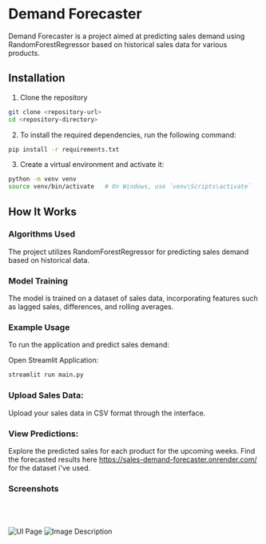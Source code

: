 # Demand Forecaster
Demand Forecaster is a project aimed at predicting sales demand using RandomForestRegressor based on historical sales data for various products.
## Installation

1. Clone the repository 
```bash 
git clone <repository-url>
cd <repository-directory>
```

2. To install the required dependencies, run the following command:
```bash
pip install -r requirements.txt
```

3. Create a virtual environment and activate it:
```bash
python -m venv venv
source venv/bin/activate   # On Windows, use `venv\Scripts\activate`
```
## How It Works

### Algorithms Used
The project utilizes RandomForestRegressor for predicting sales demand based on historical data.

### Model Training
The model is trained on a dataset of sales data, incorporating features such as lagged sales, differences, and rolling averages.

### Example Usage
To run the application and predict sales demand:

Open Streamlit Application:
```bash
streamlit run main.py
```

### Upload Sales Data:
Upload your sales data in CSV format through the interface.



### View Predictions:
Explore the predicted sales for each product for the upcoming weeks.
Find the forecasted results here https://sales-demand-forecaster.onrender.com/ for the dataset i've used.

### Screenshots
<br><br><br>
![UI Page](https://github.com/Coolcoder009/Machine-Learning-Projects/blob/main/Sales_Demand_Forecaster/Screenshot%202024-04-23%20123308.jpg?raw=true)
![Image Description](https://github.com/Coolcoder009/Machine-Learning-Projects/blob/main/Sales_Demand_Forecaster/Screenshot%202024-04-23%20123336.jpg?raw=true)

